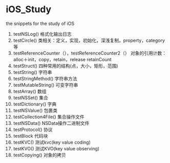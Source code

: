# iOS_Study
the snippets for the study of iOS

1. testNSLog()
    格式化输出日志
2. testCircle() 
    类相关：定义，实现，初始化，深浅复制，property，category等
3. testReferenceCounter（），testReferenceCounter2（）
    对象的引用计数：alloc＋init，copy，retain，release
    retainCount
4. testStruct()
    四种常用的结构(点，大小，矩形，范围)
5. testString()
    字符串
6. testStringMethod()
    字符串方法
7. testMutableString()
    可变字符串
8. testArray()
    数组
9. testNSSet()
    集合
10. testDictionary()
    字典
11. testNSValue()
    包裹类
12. testCollection4File()
    集合操作文件
13. testNSData()
    NSData操作二进制文件
14. testProtocol()
    协议
15. testBlock
    代码块
16. testKVC()
    测试kvc(key value coding)
17. testKVO()
    测试KVO(key value observing)
18. testCopying()
    对象的拷贝